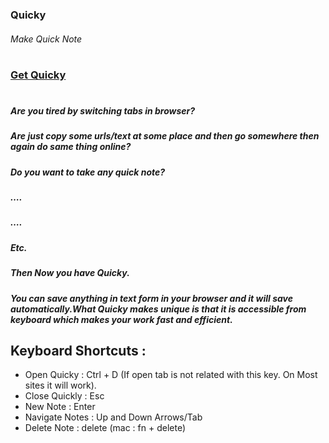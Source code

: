 ### Quicky
###### Make Quick Note
# 
### [Get Quicky](https://chrome.google.com/webstore/detail/quicky/mlalhniikaffhbnnmeedgodcbedjoghn)
# 
##### Are you tired by switching tabs in browser?
##### Are just copy some urls/text at some place and  then go somewhere then again do same thing online?
##### Do you want to take any quick note?
##### ….
##### ….
##### Etc.
##### 
##### Then Now you have Quicky.

##### You can save anything in text form in your browser and it will save automatically.What Quicky makes unique is that it is accessible from keyboard which makes your work fast and efficient.

## Keyboard Shortcuts :
- Open Quicky : Ctrl + D (If open tab is not related with this key. On Most sites it will work).
- Close Quickly : Esc
- New Note : Enter
- Navigate Notes : Up and Down Arrows/Tab
- Delete Note : delete (mac : fn + delete)
 
